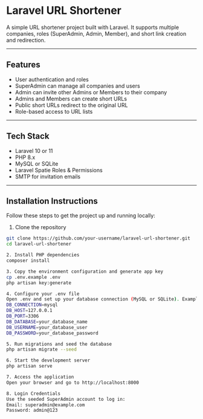 # Laravel URL Shortener

A simple URL shortener project built with Laravel. It supports multiple companies, roles (SuperAdmin, Admin, Member), and short link creation and redirection.

---

## Features

- User authentication and roles
- SuperAdmin can manage all companies and users
- Admin can invite other Admins or Members to their company
- Admins and Members can create short URLs
- Public short URLs redirect to the original URL
- Role-based access to URL lists

---

## Tech Stack

- Laravel 10 or 11
- PHP 8.x
- MySQL or SQLite
- Laravel Spatie Roles & Permissions
- SMTP for invitation emails

---

## Installation Instructions

Follow these steps to get the project up and running locally:

1. Clone the repository

```bash
git clone https://github.com/your-username/laravel-url-shortener.git
cd laravel-url-shortener

2. Install PHP dependencies
composer install

3. Copy the environment configuration and generate app key
cp .env.example .env
php artisan key:generate

4. Configure your .env file
Open .env and set up your database connection (MySQL or SQLite). Example for MySQL:
DB_CONNECTION=mysql
DB_HOST=127.0.0.1
DB_PORT=3306
DB_DATABASE=your_database_name
DB_USERNAME=your_database_user
DB_PASSWORD=your_database_password

5. Run migrations and seed the database
php artisan migrate --seed

6. Start the development server
php artisan serve

7. Access the application
Open your browser and go to http://localhost:8000

8. Login Credentials
Use the seeded SuperAdmin account to log in:
Email: superadmin@example.com
Password: admin@123
